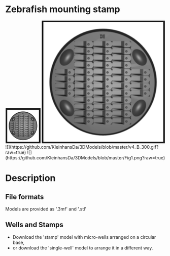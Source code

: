 # Zebrafish mounting stamp

<center>
<img width="20%" border="5" src="https://github.com/KleinhansDa/3DModels/blob/master/v4_B_300.gif?raw=true"/>
<img width="75%" border="5" src="https://github.com/KleinhansDa/3DModels/blob/master/v4_B_300.gif?raw=true"/>
</center>
![](https://github.com/KleinhansDa/3DModels/blob/master/v4_B_300.gif?raw=true)
![](https://github.com/KleinhansDa/3DModels/blob/master/Fig1.png?raw=true)

# Description

## File formats

Models are provided as '.3mf' and '.stl'

## Wells and Stamps

- Download the 'stamp' model with micro-wells arranged on a circular base, 
- or download the 'single-well' model to arrange it in a different way.
